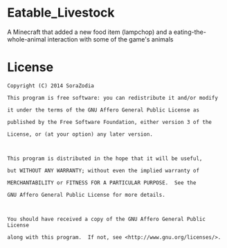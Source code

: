 Eatable_Livestock
============

A Minecraft that added a new food item (lampchop) and a eating-the-whole-animal interaction with some of the game's animals

License 
===========
    Copyright (C) 2014 SoraZodia

    This program is free software: you can redistribute it and/or modify

    it under the terms of the GNU Affero General Public License as

    published by the Free Software Foundation, either version 3 of the

    License, or (at your option) any later version.



    This program is distributed in the hope that it will be useful,

    but WITHOUT ANY WARRANTY; without even the implied warranty of

    MERCHANTABILITY or FITNESS FOR A PARTICULAR PURPOSE.  See the

    GNU Affero General Public License for more details.



    You should have received a copy of the GNU Affero General Public License

    along with this program.  If not, see <http://www.gnu.org/licenses/>.